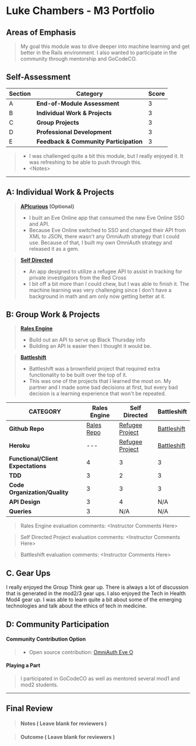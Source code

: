 # Luke Chambers - M3 Portfolio

## Areas of Emphasis

> My goal this module was to dive deeper into machine learning and get better in the Rails environment. I also wanted to participate in the community through mentorship and GoCodeCO.

## Self-Assessment

| Section | Category | Score |
| --- | ----- | --- |
| A | **End-of-Module Assessment** | 3 |
| B | **Individual Work & Projects** | 3 |
| C | **Group Projects** | 3 |
| D | **Professional Development** | 3 |
| E | **Feedback & Community Participation** | 3 |

>* I was challenged quite a bit this module, but I really enjoyed it. It was refreshing to be able to push through this.
>* \<Notes>

-----------------------

## A: Individual Work & Projects

> **[APIcurious](http://backend.turing.io/module3/projects/apicurious) (Optional)**
>* I built an Eve Online app that consumed the new Eve Online SSO and API.
>* Because Eve Online switched to SSO and changed their API from XML to JSON, there wasn't any OmniAuth strategy that I could use. Because of that, I built my own OmniAuth strategy and released it as a gem.

> **[Self Directed](http://backend.turing.io/module3/projects/self_directed_project)**
>* An app designed to utilize a refugee API to assist in tracking for private investigators from the Red Cross
>* I bit off a bit more than I could chew, but I was able to finish it. The machine learning was very challenging since I don't have a background in math and am only now getting better at it.

## B: Group Work & Projects

> **[Rales Engine](http://backend.turing.io/module3/projects/rails_engine)**
>* Build out an API to serve up Black Thursday info
>* Building an API is easier then I thought it would be.

> **[Battleshift](http://backend.turing.io/module3/projects/the_pivot)**
>* Battleshift was a brownfield project that required extra functionality to be built over the top of it.
>* This was one of the projects that I learned the most on. My partner and I made some bad decisions at first, but every bad decision is a learning experience that won't be repeated.

| CATEGORY | Rales Engine | Self Directed | Battleshift |
| --- | --- | --- | --- |
| **Github Repo** | [Rales Repo](https://github.com/lnchambers/rails_engine) | [Refugee Project](https://github.com/lnchambers/refugee_project) | [Battleshift](https://github.com/andymond/battleshift) |
| **Heroku** | --- | [Refugee Project](https://refugee-project.herokuapp.com/) | [Battleshift](https://banana-tart-60248.herokuapp.com/) |
| **Functional/Client Expectations** | 4 | 3 | 3 |
| **TDD** | 3 | 2 | 3 |
| **Code Organization/Quality** | 3 | 3 | 3 |
| **API Design** | 3 | 4 | N/A |
| **Queries** | 3 | N/A | N/A |

> Rales Engine evaluation comments:
\<Instructor Comments Here>

> Self Directed Project evaluation comments:
\<Instructor Comments Here>

> Battleshift evaluation comments:
\<Instructor Comments Here>

## C. **Gear Ups**

I really enjoyed the Group Think gear up. There is always a lot of discussion that is generated in the mod2/3 gear ups. I also enjoyed the Tech in Health Mod4 gear up. I was able to learn quite a bit about some of the emerging technologies and talk about the ethics of tech in medicine.

## D: Community Participation

#### **Community Contribution Option**
>* Open source contribution: [OmniAuth Eve O](https://github.com/lnchambers/omniauth-eve_o)

#### **Playing a Part**

> I participated in GoCodeCO as well as mentored several mod1 and mod2 students.

------------------

## Final Review

> #### Notes ( Leave blank for reviewers )

> #### Outcome ( Leave blank for reviewers )
